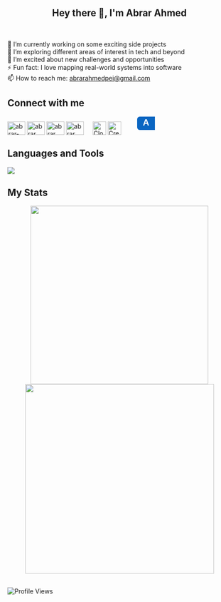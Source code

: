 <h2 align="center">Hey there 👋, I'm Abrar Ahmed</h2>
<div>&nbsp;</div>
<div>
  
🔭 I’m currently working on some exciting side projects  
🌱 I’m exploring different areas of interest in tech and beyond  
👯 I’m excited about new challenges and opportunities  
⚡ Fun fact: I love mapping real-world systems into software  
📫 How to reach me: abrarahmedpei@gmail.com  

## Connect with me

  <a href="https://linkedin.com/in/abrar2030" target="blank"><img align="center" src="https://raw.githubusercontent.com/rahuldkjain/github-profile-readme-generator/master/src/images/icons/Social/linked-in-alt.svg" alt="abrar-ahmed" height="30" width="40" /></a>
  <a href="https://www.instagram.com/abrar2o3o/" target="blank"><img align="center" src="https://raw.githubusercontent.com/rahuldkjain/github-profile-readme-generator/master/src/images/icons/Social/instagram.svg" alt="abrar___ahmed" height="30" width="40" /></a>
  <a href="https://www.facebook.com/abrar2O3O/" target="blank"><img align="center" src="https://raw.githubusercontent.com/rahuldkjain/github-profile-readme-generator/master/src/images/icons/Social/facebook.svg" alt="abrar___ahmed" height="30" width="40" /></a>
  <a href="https://www.hackerrank.com/abrar2030/" target="blank"><img align="center" src="https://raw.githubusercontent.com/rahuldkjain/github-profile-readme-generator/master/src/images/icons/Social/hackerrank.svg" alt="abrar___ahmed" height="30" width="40" /></a>
  <a href="https://www.cloudskillsboost.google/public_profiles/1601f1ee-b805-48be-a523-753d139f53cf" target="blank" style="text-decoration:none; margin-left:16px;">
<img align="center" src="https://cdn.worldvectorlogo.com/logos/google-cloud-2.svg?size=20" alt="Cloud Skills Boost" height="30" /></a>
  <a href="https://www.credly.com/users/abrar-ahmed" target="blank" style="text-decoration:none; margin-right:16px;">
<img align="center" src="https://logo.clearbit.com/credly.com?size=40" alt="Credly" height="30"  /></a>
<a href="https://abrar2030.github.io/Inceptra/" target="_blank" style="margin-left:16px; text-decoration:none; display:inline-block; line-height:0;">
  <svg width="40" height="30" xmlns="http://www.w3.org/2000/svg">
    <rect width="70" height="30" rx="6" fill="#0A66C2"/>
    <text x="50%" y="50%" fill="#ffffff" font-family="Arial, sans-serif" font-size="20" font-weight="bold" dominant-baseline="middle" text-anchor="middle">A</text>
  </svg>
</a>

## Languages and Tools

<p align="left">
    <a href="https://github.com/abrar2030">
        <img src="https://skillicons.dev/icons?i=python,java,ts,js,aws,gcp,kubernetes,docker,terraform,jenkins,ansible,react,angular,nodejs,spring" />
    </a>
</p>

## My Stats

<div align="center">
   <img width="400" src="https://github-readme-stats.vercel.app/api?username=abrar2030&theme=tokyonight&show_icons=true&hide_border=true&count_private=true" />
   <img width="425" src="https://github-readme-streak-stats.herokuapp.com/?user=abrar2030&theme=tokyonight&hide_border=true" />
</div>

<br>

![Profile Views](https://komarev.com/ghpvc/?username=abrar2030\&abbreviated=true)
